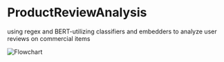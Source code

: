 # ProductReviewAnalysis
using regex and BERT-utilizing classifiers and embedders to analyze user reviews on commercial items 

![Flowchart](https://docs.google.com/drawings/d/e/2PACX-1vTv6NNARot3ot6MJ0UbkgucvHf9a5kx3SIesLkz222o-ML_up2rkKd2iaiTg7JCfR0rkU5c9qROsOTY/pub?w=960&h=720) 
